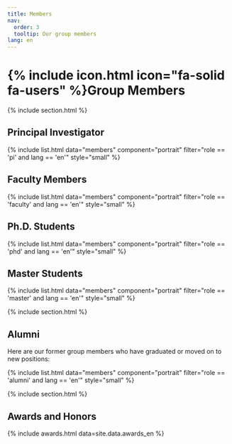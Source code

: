 ```yaml
---
title: Members
nav:
  order: 3
  tooltip: Our group members
lang: en
---
```


# {% include icon.html icon="fa-solid fa-users" %}Group Members

{% include section.html %}

## Principal Investigator
{% include list.html data="members" component="portrait" filter="role == 'pi' and lang == 'en'" style="small" %}

## Faculty Members
{% include list.html data="members" component="portrait" filter="role == 'faculty' and lang == 'en'" style="small" %}

## Ph.D. Students
{% include list.html data="members" component="portrait" filter="role == 'phd' and lang == 'en'" style="small" %}

## Master Students
{% include list.html data="members" component="portrait" filter="role == 'master' and lang == 'en'" style="small" %}

{% include section.html %}

## Alumni
Here are our former group members who have graduated or moved on to new positions:

{% include list.html data="members" component="portrait" filter="role == 'alumni' and lang == 'en'" style="small" %}

{% include section.html %}

## Awards and Honors

{% include awards.html data=site.data.awards_en %}
